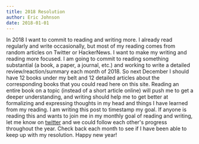 ```yaml
---
title: 2018 Resolution
author: Eric Johnson
date: 2018-01-01
---
```


In 2018 I want to commit to reading and writing more. I already read regularly and write occasionally, but most of my reading comes from random articles on Twitter or HackerNews. I want to make my writing and reading more focused. I am going to commit to reading something substantial (a book, a paper, a journal, etc.) and working to write a detailed review/reaction/summary each month of 2018. So next December I should have 12 books under my belt and 12 detailed articles about the corresponding books that you could read here on this site. Reading an entire book on a topic (instead of a short article online) will push me to get a deeper understanding, and writing should help me to get better at formalizing and expressing thoughts in my head and things I have learned from my reading. I am writing this post to timestamp my goal. If anyone is reading this and wants to join me in my monthly goal of reading and writing, let me know on [twitter](https://twitter.com/EJ96) and we could follow each other's progress throughout the year. Check back each month to see if I have been able to keep up with my resolution. Happy new year!
